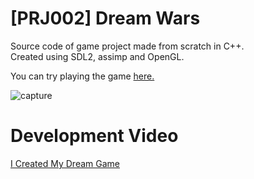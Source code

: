 # [PRJ002] Dream Wars

Source code of game project made from scratch in C++. </br>
Created using SDL2, assimp and OpenGL.

You can try playing the game [here.](https://prjoh.itch.io/dream-wars)


![capture](./capture.gif)

# Development Video

[I Created My Dream Game](https://youtu.be/Fvi0mUBqppw)
